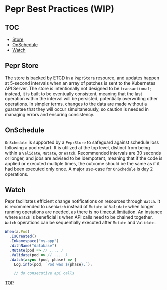 # Pepr Best Practices (WIP)

## TOC

- [Store](#pepr-store)
- [OnSchedule](#onschedule)
- [Watch](#watch)


## Pepr Store

The store is backed by ETCD in a `PeprStore` resource, and updates happen at 5-second intervals when an array of patches is sent to the Kubernetes API Server. The store is intentionally not designed to be `transactional`; instead, it is built to be eventually consistent, meaning that the last operation within the interval will be persisted, potentially overwriting other operations. In simpler terms, changes to the data are made without a guarantee that they will occur simultaneously, so caution is needed in managing errors and ensuring consistency.  


## OnSchedule

`OnSchedule` is supported by a `PeprStore` to safeguard against schedule loss following a pod restart. It is utilized at the top level, distinct from being within a `Validate`, `Mutate`, or `Watch`. Recommended intervals are 30 seconds or longer, and jobs are advised to be idempotent, meaning that if the code is applied or executed multiple times, the outcome should be the same as if it had been executed only once. A major use-case for `OnSchedule` is day 2 operations.

## Watch

Pepr facilitates efficient change notifications on resources through `Watch`. It is recommended to use `Watch` instead of `Mutate` or `Validate` when longer running operations are needed, as there is no [timeout limitation](https://kubernetes.io/docs/reference/access-authn-authz/extensible-admission-controllers/#timeouts). An instance where `Watch` is beneficial is when API calls need to be chained together. `Watch` operations can be sequentially executed after `Mutate` and `Validate`.

```typescript
When(a.Pod)
  .IsCreated()
  .InNamespace("my-app")
  .WithName("database")
  .Mutate(pod => // .... )
  .Validate(pod => // .... )
  .Watch(async (pod, phase) => {
    Log.info(pod, `Pod was ${phase}.`);

    // do consecutive api calls
```


[TOP](#pepr-best-practices)
